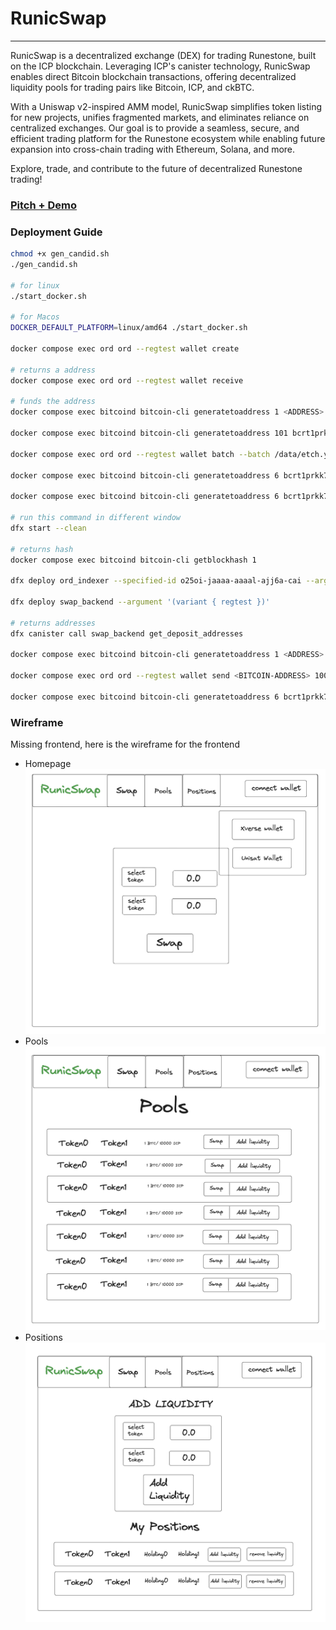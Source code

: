 # RunicSwap

<hr>

RunicSwap is a decentralized exchange (DEX) for trading Runestone, built on the ICP blockchain. Leveraging ICP's canister technology, RunicSwap enables direct Bitcoin blockchain transactions, offering decentralized liquidity pools for trading pairs like Bitcoin, ICP, and ckBTC.

With a Uniswap v2-inspired AMM model, RunicSwap simplifies token listing for new projects, unifies fragmented markets, and eliminates reliance on centralized exchanges. Our goal is to provide a seamless, secure, and efficient trading platform for the Runestone ecosystem while enabling future expansion into cross-chain trading with Ethereum, Solana, and more.

Explore, trade, and contribute to the future of decentralized Runestone trading!

### [Pitch + Demo](https://youtu.be/gpu5gsdt7sA)

### Deployment Guide

```bash
chmod +x gen_candid.sh
./gen_candid.sh

# for linux
./start_docker.sh

# for Macos
DOCKER_DEFAULT_PLATFORM=linux/amd64 ./start_docker.sh

docker compose exec ord ord --regtest wallet create

# returns a address
docker compose exec ord ord --regtest wallet receive

# funds the address
docker compose exec bitcoind bitcoin-cli generatetoaddress 1 <ADDRESS>

docker compose exec bitcoind bitcoin-cli generatetoaddress 101 bcrt1prkk7t5x47shuz3m6t5k6kul7jd0xgek3aasgcvl043w9wlvny0uq48w395

docker compose exec ord ord --regtest wallet batch --batch /data/etch.yaml --fee-rate 1

docker compose exec bitcoind bitcoin-cli generatetoaddress 6 bcrt1prkk7t5x47shuz3m6t5k6kul7jd0xgek3aasgcvl043w9wlvny0uq48w395

docker compose exec bitcoind bitcoin-cli generatetoaddress 6 bcrt1prkk7t5x47shuz3m6t5k6kul7jd0xgek3aasgcvl043w9wlvny0uq48w395

# run this command in different window
dfx start --clean

# returns hash
docker compose exec bitcoind bitcoin-cli getblockhash 1

dfx deploy ord_indexer --specified-id o25oi-jaaaa-aaaal-ajj6a-cai --argument '("http://[::1]:3000", "<HASH>")'

dfx deploy swap_backend --argument '(variant { regtest })'

# returns addresses
dfx canister call swap_backend get_deposit_addresses

docker compose exec bitcoind bitcoin-cli generatetoaddress 1 <ADDRESS>

docker compose exec ord ord --regtest wallet send <BITCOIN-ADDRESS> 100000:THESE•WILL•BE•WORTHLESS --fee-rate 1

docker compose exec bitcoind bitcoin-cli generatetoaddress 6 bcrt1prkk7t5x47shuz3m6t5k6kul7jd0xgek3aasgcvl043w9wlvny0uq48w395
```

### Wireframe

Missing frontend, here is the wireframe for the frontend

- Homepage
  ![Homepage](/docs/swap_page.png)
- Pools
  ![pool](/docs/pools.png)
- Positions
  ![position](/docs/position.png)
